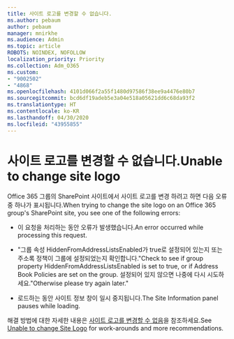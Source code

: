 ```yaml
---
title: 사이트 로고를 변경할 수 없습니다.
ms.author: pebaum
author: pebaum
manager: mnirkhe
ms.audience: Admin
ms.topic: article
ROBOTS: NOINDEX, NOFOLLOW
localization_priority: Priority
ms.collection: Adm_O365
ms.custom:
- "9002502"
- "4868"
ms.openlocfilehash: 4101d066f2a55f1480d97586f38ee9a4476e80b7
ms.sourcegitcommit: bcd6df19adeb5e3a04e518a05621dd6c68da93f2
ms.translationtype: HT
ms.contentlocale: ko-KR
ms.lasthandoff: 04/30/2020
ms.locfileid: "43955855"
---
```

# <a name="unable-to-change-site-logo"></a><span data-ttu-id="35ab6-102">사이트 로고를 변경할 수 없습니다.</span><span class="sxs-lookup"><span data-stu-id="35ab6-102">Unable to change site logo</span></span>

<span data-ttu-id="35ab6-103">Office 365 그룹의 SharePoint 사이트에서 사이트 로고를 변경 하려고 하면 다음 오류 중 하나가 표시됩니다.</span><span class="sxs-lookup"><span data-stu-id="35ab6-103">When trying to change the site logo on an Office 365 group's SharePoint site, you see one of the following errors:</span></span>

- <span data-ttu-id="35ab6-104">이 요청을 처리하는 동안 오류가 발생했습니다.</span><span class="sxs-lookup"><span data-stu-id="35ab6-104">An error occurred while processing this request.</span></span>

- <span data-ttu-id="35ab6-105">"그룹 속성 HiddenFromAddressListsEnabled가 true로 설정되어 있는지 또는 주소록 정책이 그룹에 설정되었는지 확인합니다.</span><span class="sxs-lookup"><span data-stu-id="35ab6-105">"Check to see if group property HiddenFromAddressListsEnabled is set to true, or if Address Book Policies are set on the group.</span></span> <span data-ttu-id="35ab6-106">설정되어 있지 않으면 나중에 다시 시도하세요."</span><span class="sxs-lookup"><span data-stu-id="35ab6-106">Otherwise please try again later."</span></span>

- <span data-ttu-id="35ab6-107">로드하는 동안 사이트 정보 창이 일시 중지됩니다.</span><span class="sxs-lookup"><span data-stu-id="35ab6-107">The Site Information panel pauses while loading.</span></span>

<span data-ttu-id="35ab6-108">해결 방법에 대한 자세한 내용은 [사이트 로고를 변경할 수 없음](https://docs.microsoft.com/sharepoint/troubleshoot/sites/error-when-changing-o365-site-logo)을 참조하세요.</span><span class="sxs-lookup"><span data-stu-id="35ab6-108">See [Unable to change Site Logo](https://docs.microsoft.com/sharepoint/troubleshoot/sites/error-when-changing-o365-site-logo) for work-arounds and more recommendations.</span></span>
